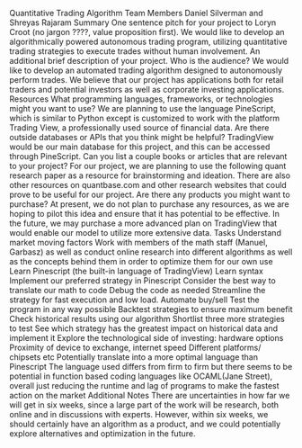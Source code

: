 Quantitative Trading Algorithm
    Team Members
      Daniel Silverman and Shreyas Rajaram
  Summary
    One sentence pitch for your project to Loryn Croot (no jargon ????, value proposition first).
      We would like to develop an algorithmically powered autonomous trading program, utilizing quantitative trading strategies to execute trades without human involvement.
    An additional brief description of your project. Who is the audience?
      We would like to develop an automated trading algorithm designed to autonomously perform trades. We believe that our project has applications both for retail traders and potential investors as well as corporate investing applications.
  Resources
    What programming languages, frameworks, or technologies might you want to use? 
      We are planning to use the language PineScript, which is similar to Python except is customized to work with the platform Trading View, a professionally used source of financial data. 
    Are there outside databases or APIs that you think might be helpful? 
      TradingView would be our main database for this project, and this can be accessed through PineScript.
    Can you list a couple books or articles that are relevant to your project?
      For our project, we are planning to use the following quant research paper as a resource for brainstorming and ideation. There are also other resources on quantbase.com and other research websites that could prove to be useful for our project.
    Are there any products you might want to purchase? 
      At present, we do not plan to purchase any resources, as we are hoping to pilot this idea and ensure that it has potential to be effective. In the future, we may purchase a more advanced plan on TradingView that would enable our model to utilize more extensive data.
  Tasks
      Understand market moving factors
        Work with members of the math staff (Manuel, Garbasz) as well as conduct online research into different algorithms as well as the concepts behind them in order to optimize them for our own use
      Learn Pinescript (the built-in language of TradingView)
        Learn syntax
      Implement our preferred strategy in Pinescript
        Consider the best way to translate our math to code 
        Debug the code as needed
        Streamline the strategy for fast execution and low load. 
        Automate buy/sell
        Test the program in any way possible
      Backtest strategies to ensure maximum benefit
        Check historical results using our algorithm
      Shortlist three more strategies to test
        See which strategy has the greatest impact on historical data and implement it
      Explore the technological side of investing: hardware options
        Proximity of device to exchange, internet speed
        Different platforms/ chipsets etc
      Potentially translate into a more optimal language than Pinescript
        The language used differs from firm to firm but there seems to be potential in function based coding languages like OCAML(Jane Street), overall just reducing the runtime and lag of programs to make the fastest action on the market
  Additional Notes
        There are uncertainties in how far we will get in six weeks, since a large part of the work will be research, both online and in discussions with experts. However, within six weeks, we should certainly have an algorithm as a product, and we could potentially explore alternatives and optimization in the future.
